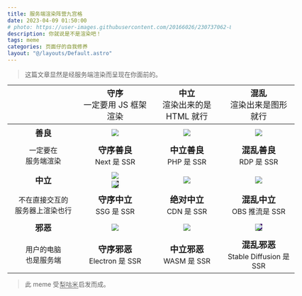 ```yaml
---
title: 服务端渲染阵营九宫格
date: 2023-04-09 01:50:00
# photo: https://user-images.githubusercontent.com/20166026/230737062-897858da-a1c4-4fc4-a0a2-cdd59dda3369.png # https://user-images.githubusercontent.com/20166026/230736978-8ee7171a-a6b3-4417-bcf0-729005e23aa8.png
description: 你就说是不是渲染吧！
tags: meme
categories: 页面仔的自我修养
layout: "@/layouts/Default.astro"
---
```


<blockquote><i class="fa-solid fa-circle-info"></i> 这篇文章显然是经服务端渲染而呈现在你面前的。</blockquote>
<table class="alignment-chart">
  <thead>
    <tr>
      <th></th>
      <th class="h">守序<div>一定要用 JS 框架渲染</div></th>
      <th class="h">中立<div>渲染出来的是 HTML 就行</div></th>
      <th class="h">混乱<div>渲染出来是图形就行</div></th>
    </tr>
  </thead>
  <tbody>
    <tr>
      <td class="h">善良</td>
      <td><img src="https://upload.wikimedia.org/wikipedia/commons/8/8e/Nextjs-logo.svg"></td>
      <td><img src="https://www.php.net/images/logos/php-logo.svg"></td>
      <td><img src="https://user-images.githubusercontent.com/20166026/230817316-92c7c746-0b5d-4307-90af-08bff113787e.png"></td>
    </tr>
    <tr>
      <td>一定要在<br />服务端渲染</td>
      <td><div class="cat">守序善良</div> Next 是 SSR</td>
      <td><div class="cat">中立善良</div> PHP 是 SSR</td>
      <td><div class="cat">混乱善良</div> RDP 是 SSR</td>
    </tr>
    <tr>
      <td class="h">中立</td>
      <td>
        <div><img src="https://miro.medium.com/v2/resize:fit:400/1*-8c5bXmKhpKg8NRnBMu0zQ.gif"></div>
        <div style="padding-top: 4px;"><img style="background-color: rgb(34, 34, 34);" src="https://pages.github.com/images/logo.svg"></div>
      </td>
      <td>
        <img src="https://upload.wikimedia.org/wikipedia/commons/4/4b/Cloudflare_Logo.svg">
      </td>
      <td>
        <img src="https://upload.wikimedia.org/wikipedia/commons/thumb/1/14/Open_Broadcaster_Software_Logo.png/2048px-Open_Broadcaster_Software_Logo.png">
      </td>
    </tr>
    <tr>
      <td>不在直接交互的<br />服务器上渲染也行</td>
      <td><div class="cat">守序中立</div> SSG 是 SSR</td>
      <td><div class="cat">绝对中立</div> CDN 是 SSR</td>
      <td><div class="cat">混乱中立</div> OBS 推流是 SSR</td>
    </tr>
    <tr>
      <td class="h">邪恶</td>
      <td>
        <img src="https://www.electronjs.org/assets/img/logo.svg">
      </td>
      <td>
        <img src="https://webassembly.org/css/webassembly.svg">
      </td>
      <td>
        <img style="background-color: rgb(52, 0, 104);"
          src="https://images.squarespace-cdn.com/content/v1/6213c340453c3f502425776e/330e6487-af90-43c8-a255-63b3440d0e34/StabilityAi_Logo_White-19.png?format=1500w">
      </td>
    </tr>
    <tr>
      <td>用户的电脑<br />也是服务端</td>
      <td><div class="cat">守序邪恶</div> Electron 是 SSR</td>
      <td><div class="cat">中立邪恶</div> WASM 是 SSR</td>
      <td><div class="cat">混乱邪恶</div> Stable Diffusion 是 SSR</td>
    </tr>
  </tbody>
</table>
<blockquote><i class="fa-sharp fa-solid fa-lightbulb"></i> 此 meme 受<span class="pn outer"><span class="pn inner">梨咕米</span></span>启发而成。</blockquote><p></p>
<style>
  table.alignment-chart{
    text-align: center;
    width: 100%;
    margin: auto;
    min-width: 648px;
    overflow-x: auto;
  }
  table.alignment-chart img {
    max-width: 120px;
    max-height: 100px;
    margin: auto;
  }
  table.alignment-chart td {
    padding: 6px;
  }
  table.alignment-chart td,
  table.alignment-chart th {
    width: 25%;
  }
  th.h > div {
    font-weight: 400;
    font-size: 100%;
  }
  .h {
    font-weight: 700;
    font-size: 115%;
  }
  td > div.cat {
    font-weight: 600;
    font-size: 120%;
  }
  .pn.inner {
    margin: 0 0em;
  }
  .pn.outer {
    border-bottom: 1px solid;
    margin: 0 1px;
  }
</style>
